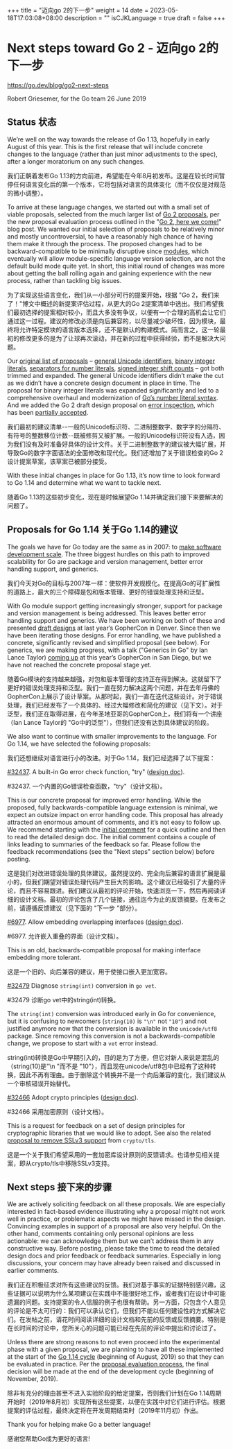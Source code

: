 +++
title = "迈向go 2的下一步"
weight = 14
date = 2023-05-18T17:03:08+08:00
description = ""
isCJKLanguage = true
draft = false
+++

# Next steps toward Go 2 - 迈向go 2的下一步

https://go.dev/blog/go2-next-steps

Robert Griesemer, for the Go team
26 June 2019

## Status 状态

We’re well on the way towards the release of Go 1.13, hopefully in early August of this year. This is the first release that will include concrete changes to the language (rather than just minor adjustments to the spec), after a longer moratorium on any such changes.

我们正朝着发布Go 1.13的方向前进，希望能在今年8月初发布。这是在较长时间暂停任何语言变化后的第一个版本，它将包括对语言的具体变化（而不仅仅是对规范的微小调整）。

To arrive at these language changes, we started out with a small set of viable proposals, selected from the much larger list of [Go 2 proposals](https://github.com/golang/go/issues?utf8=✓&q=is%3Aissue+is%3Aopen+label%3AGo2+label%3AProposal), per the new proposal evaluation process outlined in the "[Go 2, here we come!](https://blog.golang.org/go2-here-we-come)" blog post. We wanted our initial selection of proposals to be relatively minor and mostly uncontroversial, to have a reasonably high chance of having them make it through the process. The proposed changes had to be backward-compatible to be minimally disruptive since [modules](https://blog.golang.org/using-go-modules), which eventually will allow module-specific language version selection, are not the default build mode quite yet. In short, this initial round of changes was more about getting the ball rolling again and gaining experience with the new process, rather than tackling big issues.

为了实现这些语言变化，我们从一小部分可行的提案开始，根据 "Go 2，我们来了！"博文中概述的新提案评估过程，从更大的Go 2提案清单中选出。我们希望我们最初选择的提案相对较小，而且大多没有争议，以便有一个合理的高机会让它们通过这一过程。建议的修改必须是向后兼容的，以尽量减少破坏性，因为模块，最终将允许特定模块的语言版本选择，还不是默认的构建模式。简而言之，这一轮最初的修改更多的是为了让球再次滚动，并在新的过程中获得经验，而不是解决大问题。

Our [original list of proposals](https://blog.golang.org/go2-here-we-come) – [general Unicode identifiers](https://go.dev/issue/20706), [binary integer literals](https://go.dev/issue/19308), [separators for number literals](https://go.dev/issue/28493), [signed integer shift counts](https://go.dev/issue/19113) – got both trimmed and expanded. The general Unicode identifiers didn’t make the cut as we didn’t have a concrete design document in place in time. The proposal for binary integer literals was expanded significantly and led to a comprehensive overhaul and modernization of [Go’s number literal syntax](https://go.dev/design/19308-number-literals). And we added the Go 2 draft design proposal on [error inspection](https://go.dev/design/go2draft-error-inspection), which has been [partially accepted](https://go.dev/issue/29934#issuecomment-489682919).

我们最初的建议清单--一般的Unicode标识符、二进制整数字、数字字的分隔符、有符号的整数移位计数--既被修剪又被扩展。一般的Unicode标识符没有入选，因为我们没有及时准备好具体的设计文件。关于二进制整数字的建议被大幅扩展，并导致Go的数字字面语法的全面修改和现代化。我们还增加了关于错误检查的Go 2设计提案草案，该草案已被部分接受。

With these initial changes in place for Go 1.13, it’s now time to look forward to Go 1.14 and determine what we want to tackle next.

随着Go 1.13的这些初步变化，现在是时候展望Go 1.14并确定我们接下来要解决的问题了。

## Proposals for Go 1.14 关于Go 1.14的建议

The goals we have for Go today are the same as in 2007: to [make software development scale](https://blog.golang.org/toward-go2). The three biggest hurdles on this path to improved scalability for Go are package and version management, better error handling support, and generics.

我们今天对Go的目标与2007年一样：使软件开发规模化。在提高Go的可扩展性的道路上，最大的三个障碍是包和版本管理、更好的错误处理支持和泛型。

With Go module support getting increasingly stronger, support for package and version management is being addressed. This leaves better error handling support and generics. We have been working on both of these and presented [draft designs](https://go.dev/design/go2draft) at last year’s GopherCon in Denver. Since then we have been iterating those designs. For error handling, we have published a concrete, significantly revised and simplified proposal (see below). For generics, we are making progress, with a talk ("Generics in Go" by Ian Lance Taylor) [coming up](https://www.gophercon.com/agenda/session/49028) at this year’s GopherCon in San Diego, but we have not reached the concrete proposal stage yet.

随着Go模块的支持越来越强，对包和版本管理的支持正在得到解决。这就留下了更好的错误处理支持和泛型。我们一直在努力解决这两个问题，并在去年丹佛的GopherCon上展示了设计草案。从那时起，我们一直在迭代这些设计。对于错误处理，我们已经发布了一个具体的、经过大幅修改和简化的建议（见下文）。对于泛型，我们正在取得进展，在今年圣地亚哥的GopherCon上，我们将有一个讲座（Ian Lance Taylor的 "Go中的泛型"），但我们还没有达到具体建议的阶段。

We also want to continue with smaller improvements to the language. For Go 1.14, we have selected the following proposals:

我们还想继续对语言进行小的改进。对于Go 1.14，我们已经选择了以下提案：

[#32437](https://go.dev/issue/32437). A built-in Go error check function, "try" ([design doc](https://go.dev/design/32437-try-builtin)).

#32437. 一个内置的Go错误检查函数，"try"（设计文档）。

This is our concrete proposal for improved error handling. While the proposed, fully backwards-compatible language extension is minimal, we expect an outsize impact on error handling code. This proposal has already attracted an enormous amount of comments, and it’s not easy to follow up. We recommend starting with the [initial comment](https://go.dev/issue/32437#issue-452239211) for a quick outline and then to read the detailed design doc. The initial comment contains a couple of links leading to summaries of the feedback so far. Please follow the feedback recommendations (see the "Next steps" section below) before posting.

这是我们对改进错误处理的具体建议。虽然提议的、完全向后兼容的语言扩展是最小的，但我们期望对错误处理代码产生巨大的影响。这个建议已经吸引了大量的评论，而且不容易跟进。我们建议从最初的评论开始，快速浏览一下，然后再阅读详细的设计文档。最初的评论包含了几个链接，通往迄今为止的反馈摘要。在发布之前，请遵循反馈建议（见下面的 "下一步 "部分）。

[#6977](https://go.dev/issue/6977). Allow embedding overlapping interfaces ([design doc](https://go.dev/design/6977-overlapping-interfaces)).

#6977. 允许嵌入重叠的界面（设计文档）。

This is an old, backwards-compatible proposal for making interface embedding more tolerant.

这是一个旧的、向后兼容的建议，用于使接口嵌入更加宽容。

[#32479](https://go.dev/issue/32479) Diagnose `string(int)` conversion in `go vet`.

#32479 诊断go vet中的string(int)转换。

The `string(int)` conversion was introduced early in Go for convenience, but it is confusing to newcomers (`string(10)` is `"\n"` not `"10"`) and not justified anymore now that the conversion is available in the `unicode/utf8` package. Since removing this conversion is not a backwards-compatible change, we propose to start with a `vet` error instead.

string(int)转换是Go中早期引入的，目的是为了方便，但它对新人来说是混乱的（string(10)是"\n "而不是 "10"），而且现在unicode/utf8包中已经有了这种转换，因此不再有理由。由于删除这个转换并不是一个向后兼容的变化，我们建议从一个审核错误开始替代。

[#32466](https://go.dev/issue/32466) Adopt crypto principles ([design doc](https://go.dev/design/cryptography-principles)).

#32466 采用加密原则（设计文档）。

This is a request for feedback on a set of design principles for cryptographic libraries that we would like to adopt. See also the related [proposal to remove SSLv3 support](https://go.dev/issue/32716) from `crypto/tls`.

这是一个关于我们希望采用的一套加密库设计原则的反馈请求。也请参见相关提案，即从crypto/tls中移除SSLv3支持。

## Next steps 接下来的步骤

We are actively soliciting feedback on all these proposals. We are especially interested in fact-based evidence illustrating why a proposal might not work well in practice, or problematic aspects we might have missed in the design. Convincing examples in support of a proposal are also very helpful. On the other hand, comments containing only personal opinions are less actionable: we can acknowledge them but we can’t address them in any constructive way. Before posting, please take the time to read the detailed design docs and prior feedback or feedback summaries. Especially in long discussions, your concern may have already been raised and discussed in earlier comments.

我们正在积极征求对所有这些建议的反馈。我们对基于事实的证据特别感兴趣，这些证据可以说明为什么某项建议在实践中不能很好地工作，或者我们在设计中可能遗漏的问题。支持提案的令人信服的例子也很有帮助。另一方面，只包含个人意见的评论是不太可行的：我们可以承认它们，但我们不能以任何建设性的方式解决它们。在发帖之前，请花时间阅读详细的设计文档和先前的反馈或反馈摘要。特别是在长时间的讨论中，您所关心的问题可能已经在先前的评论中提出和讨论过了。

Unless there are strong reasons to not even proceed into the experimental phase with a given proposal, we are planning to have all these implemented at the start of the [Go 1.14 cycle](https://go.dev/wiki/Go-Release-Cycle) (beginning of August, 2019) so that they can be evaluated in practice. Per the [proposal evaluation process](https://blog.golang.org/go2-here-we-come), the final decision will be made at the end of the development cycle (beginning of November, 2019).

除非有充分的理由甚至不进入实验阶段的给定提案，否则我们计划在Go 1.14周期开始时（2019年8月初）实现所有这些提案，以便在实践中对它们进行评估。根据提案的评估过程，最终决定将在开发周期结束时（2019年11月初）作出。

Thank you for helping make Go a better language!

感谢您帮助Go成为更好的语言!
